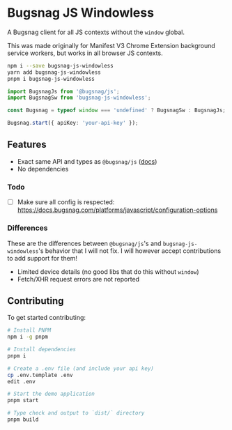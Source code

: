 # Bugsnag JS Windowless

A Bugsnag client for all JS contexts without the `window` global.

This was made originally for Manifest V3 Chrome Extension background service workers, but works in all browser JS contexts.

```bash
npm i --save bugsnag-js-windowless
yarn add bugsnag-js-windowless
pnpm i bugsnag-js-windowless
```

```ts
import BugsnagJs from '@bugsnag/js';
import BugsnagSw from 'bugsnag-js-windowless';

const Bugsnag = typeof window === 'undefined' ? BugsnagSw : BugsnagJs;

Bugsnag.start({ apiKey: 'your-api-key' });
```

## Features

- Exact same API and types as `@bugsnag/js` ([docs](https://docs.bugsnag.com/platforms/javascript/configuration-options))
- No dependencies

### Todo

- [ ] Make sure all config is respected: <https://docs.bugsnag.com/platforms/javascript/configuration-options>

### Differences

These are the differences between `@bugsnag/js`'s and `bugsnag-js-windowless`'s behavior that I will not fix. I will however accept contributions to add support for them!

- Limited device details (no good libs that do this without `window`)
- Fetch/XHR request errors are not reported

## Contributing

To get started contributing:

```bash
# Install PNPM
npm i -g pnpm

# Install dependencies
pnpm i

# Create a .env file (and include your api key)
cp .env.template .env
edit .env

# Start the demo application
pnpm start

# Type check and output to `dist/` directory
pnpm build
```
